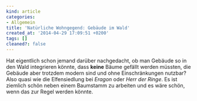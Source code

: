 ```yaml
---
kind: article
categories:
- Allgemein
title: 'Natürliche Wohngegend: Gebäude im Wald'
created_at: '2014-04-29 17:09:51 +0200'
tags: []
cleaned?: false
---
```


Hat eigentlich schon jemand darüber nachgedacht, ob man Ge­bäude so in
den Wald integrieren könnte, dass **keine** Bäume ge­fällt werden
müssten, die Gebäude aber trotzdem modern sind und ohne Einschränkungen
nutzbar? Also quasi wie die Elfen­siedlung bei *Eragon* oder *Herr der
Ringe*. Es ist ziemlich schön neben einem Baumstamm zu arbeiten und es
wäre schön, wenn das zur Regel werden könnte.
